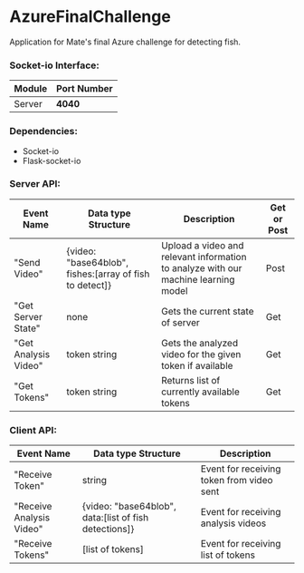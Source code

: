 # AzureFinalChallenge
Application for Mate's final Azure challenge for detecting fish.


### Socket-io Interface:

| Module | Port Number |
| --- | --- |
| Server | **4040** |


### Dependencies:

- Socket-io
- Flask-socket-io


### Server API:

| Event Name| Data type Structure| Description | Get or Post|
| --- | --- | --- | --- |
| "Send Video" | {video: "base64blob", fishes:[array of fish to detect]} | Upload a video and relevant information to analyze with our machine learning model | Post |
| "Get Server State" | none | Gets the current state of server | Get |
| "Get Analysis Video" | token string| Gets the analyzed video for the given token if available | Get |
| "Get Tokens" | token string | Returns list of currently available tokens | Get |

### Client API:
| Event Name| Data type Structure| Description |
| --- | --- | --- |
| "Receive Token" | string | Event for receiving token from video sent | 
| "Receive Analysis Video" | {video: "base64blob", data:[list of fish detections]} | Event for receiving analysis videos |
| "Receive Tokens" | [list of tokens] | Event for receiving list of tokens |

